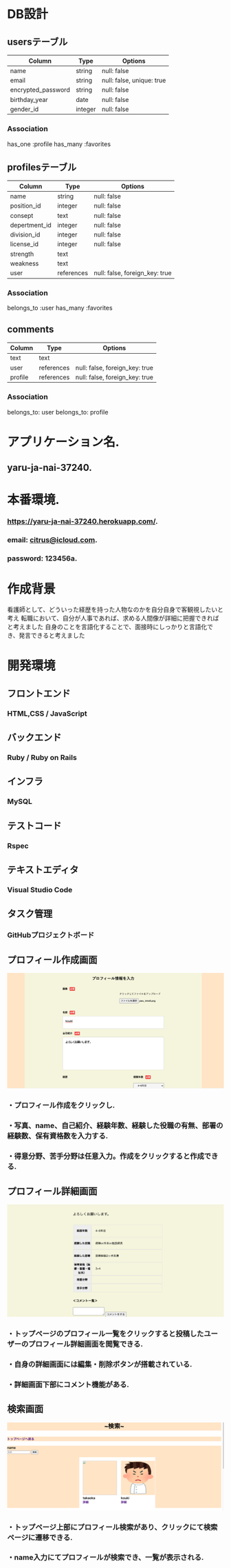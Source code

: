 # DB設計

## usersテーブル

| Column             | Type       | Options                        |
| -------------------| ---------- | ------------------------------ |
| name               | string     | null: false                    |
| email              | string     | null: false, unique: true      |
| encrypted_password | string     | null: false                    |
| birthday_year      | date       | null: false                    |
| gender_id          | integer    | null: false                    |

### Association
has_one :profile
has_many :favorites

## profilesテーブル

| Column             | Type       | Options                        |
| -------------------| ---------- | ------------------------------ |
| name               | string     | null: false                    |
| position_id        | integer    | null: false                    |
| consept            | text       | null: false                    |
| depertment_id      | integer    | null: false                    |
| division_id        | integer    | null: false                    |
| license_id         | integer    | null: false                    |
| strength           | text       |                                |
| weakness           | text       |                                |
| user               | references | null: false, foreign_key: true |

### Association

belongs_to :user
has_many :favorites


## comments
| Column             | Type       | Options                        |
| -------------------| ---------- | ------------------------------ |
| text               | text       |                                |
| user               | references | null: false, foreign_key: true |
| profile            | references | null: false, foreign_key: true |

### Association

belongs_to: user
belongs_to: profile


# アプリケーション名. 
## yaru-ja-nai-37240. 

# 本番環境. 
### https://yaru-ja-nai-37240.herokuapp.com/. 
### email: citrus@icloud.com. 
### password: 123456a. 


# 作成背景 
看護師として、どういった経歴を持った人物なのかを自分自身で客観視したいと考え
転職において、自分が人事であれば、求める人間像が詳細に把握できればと考えました
自身のことを言語化することで、面接時にしっかりと言語化でき、発言できると考えました



# 開発環境
## フロントエンド
### HTML,CSS / JavaScript
## バックエンド
### Ruby / Ruby on Rails
## インフラ
### MySQL
## テストコード
### Rspec
## テキストエディタ
### Visual Studio Code
## タスク管理
### GitHubプロジェクトボード


## プロフィール作成画面
![実際のプロフィール画面](yarujanai-readme1.png)
### ・プロフィール作成をクリックし. 　　
### ・写真、name、自己紹介、経験年数、経験した役職の有無、部署の経験数、保有資格数を入力する. 
### ・得意分野、苦手分野は任意入力。作成をクリックすると作成できる. 


## プロフィール詳細画面
![詳細画面](yarujanai-readme2.png)
### ・トップページのプロフィール一覧をクリックすると投稿したユーザーのプロフィール詳細画面を閲覧できる. 
### ・自身の詳細画面には編集・削除ボタンが搭載されている. 
### ・詳細画面下部にコメント機能がある. 

## 検索画面
![検索画面](yarujanai-readme3.png)
### ・トップページ上部にプロフィール検索があり、クリックにて検索ページに遷移できる. 
### ・name入力にてプロフィールが検索でき、一覧が表示される. 
